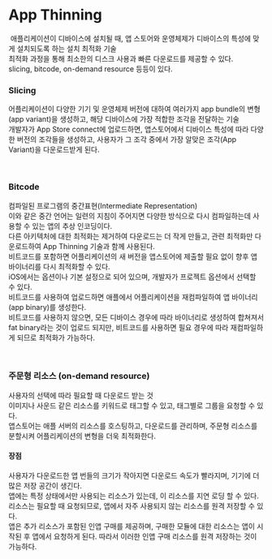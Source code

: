 # App Thinning
 애플리케이션이 디바이스에 설치될 때, 앱 스토어와 운영체제가 디바이스의 특성에 맞게 설치되도록 하는 설치 최적화 기술<br>
최적화 과정을 통해 최소한의 디스크 사용과 빠른 다운로드를 제공할 수 있다.<br>
slicing, bitcode, on-demand resource 등등이 있다.<br>

### Slicing
어플리케이션이 다양한 기기 및 운영체제 버전에 대하여 여러가지 app bundle의 변형(app variant)을 생성하고, 해당 디바이스에 가장 적합한 조각을 전달하는 기술<br>
개발자가 App Store connect에 업로드하면, 앱스토어에서 디바이스 특성에 따라 다양한 버전의 조각들을 생성하고, 사용자가 그 조각 중에서 가장 알맞은 조각(App Variant)을 다운로드받게 된다.<br>

<br>

### Bitcode
컴파일된 프로그램의 중간표현(Intermediate Representation)<br>
이와 같은 중간 언어는 일련의 지침이 주어지면 다양한 방식으로 다시 컴파일하는데 사용할 수 있는 앱의 추상 인코딩이다.<br>
다른 아키텍처에 대한 최적화는 제거하여 다운로드는 더 작게 만들고, 관련 최적화만 다운로드하여 App Thinning 기술과 함께 사용된다.<br>
비트코드를 포함하면 어플리케이션의 새 버전을 앱스토어에 제출할 필요 없이 향후 앱 바이너리를 다시 최적화할 수 있다.<br>
iOS에서는 옵션이나 기본 설정으로 되어 있으며, 개발자가 프로젝트 옵션에서 선택할 수 있다.<br>
비트코드를 사용하여 업로드하면 애플에서 어플리케이션을 재컴파일하여 앱 바이너리(app binary)를 생성한다.<br>
비트코드를 사용하지 않으면, 모든 디바이스 경우에 따라 바이너리로 생성하여 합쳐져서 fat binary라는 것이 업로드 되지만, 비트코드를 사용하면 필요 경우에 따라 재컴파일하게 되므로 최적화가 가능하다.<br>

<br>

### 주문형 리소스 (on-demand resource)
사용자의 선택에 따라 필요할 때 다운로드 받는 것<br>
이미지나 사운드 같은 리소스를 키워드로 태그할 수 있고, 태그별로 그룹을 요청할 수 있다.<br>
앱스토어는 애플 서버의 리소스를 호스팅하고, 다운로드를 관리하며, 주문형 리소스를 분할시켜 어플리케이션의 변형을 더욱 최적화한다.<br>

#### 장점
사용자가 다운로드한 앱 번들의 크기가 작아지면 다운로드 속도가 빨라지며, 기기에 더 많은 저장 공간이 생긴다.<br>
앱에는 특정 상태에서만 사용되는 리소스가 있는데, 이 리소스를 지연 로딩 할 수 있다.<br>
리소스는 필요할 때 요청되므로, 앱에서 자주 사용되지 않는 리소스를 원격 저장할 수 있다.<br>
앱은 추가 리소스가 포함된 인앱 구매를 제공하며, 구매한 모듈에 대한 리소스는 앱이 시작된 후 앱에서 요청하게 된다. 따라서 이러한 인앱 구매 리소스를 원격 저장하는 것이 가능하다.<br>
